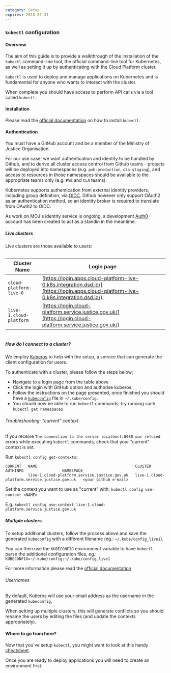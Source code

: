 ```yaml
---
category: Setup
expires: 2018-01-31
---
```

### `kubectl` configuration

#### Overview

The aim of this guide is to provide a walkthrough of the installation of the `kubectl` command-line tool, the official command-line tool for Kubernetes, as well as setting it up by authenticating with the Cloud Platform cluster.

`kubectl` is used to deploy and manage applications on Kubernetes and is fundamental for anyone who wants to interact with the cluster.

When complete you should have access to perform API calls via a tool called `kubectl`.

#### Installation

Please read the [official documentation](https://kubernetes.io/docs/tasks/tools/install-kubectl/) on how to install `kubectl`.

#### Authentication

You must have a GitHub account and be a member of the Ministry of Justice Organisation.

For our use case, we want authentication and identity to be handled by Github, and to derive all cluster access control from Github teams - projects will be deployed into namespaces (e.g. `pvb-production`, `cla-staging`), and access to resources in those namespaces should be available to the appropriate teams only (e.g. `PVB` and `CLA` teams).

Kubernetes supports authentication from external identity providers, including group definition, via [OIDC](https://kubernetes.io/docs/admin/authentication/##openid-connect-tokens). Github however only support OAuth2 as an authentication method, so an identity broker is required to translate from OAuth2 to OIDC.

As work on MOJ's identity service is ongoing, a development [Auth0](https://www.auth0.com) account has been created to act as a standin in the meantime.

##### Live clusters

Live clusters are those available to users:

<div style="height:1px;font-size:1px;">&nbsp;</div>

| Cluster Name | Login page |
| ------------ | ---------- |
| `cloud-platform-live-0` | [https://login.apps.cloud-platform-live-0.k8s.integration.dsd.io/](https://login.apps.cloud-platform-live-0.k8s.integration.dsd.io/) |
| `live-1.cloud-platform` | [https://login.cloud-platform.service.justice.gov.uk/](https://login.cloud-platform.service.justice.gov.uk/) |

<div style="height:1px;font-size:1px;">&nbsp;</div>

##### How do I connect to a cluster?

We employ [Kuberos](https://github.com/negz/kuberos) to help with the setup, a service that can generate the client configuration for users.

To authenticate with a cluster, please follow the steps below;

 - Navigate to a login page from the table above
 - Click the login with GitHub option and authorise kuberos
 - Follow the instructions on the page presented, once finished you should have a [`kubeconfig`](https://kubernetes.io/docs/tasks/access-application-cluster/configure-access-multiple-clusters/) file in `~/.kube/config`.
 - You should now be able to run `kubectl` commands; try running such `kubectl get namespaces`

###### Troubleshooting: "current" context

If you receive `The connection to the server localhost:8080 was refused` errors while executing `kubectl` commands,
check that your "current" context is set.

Run `kubectl config get-contexts`:
```
CURRENT   NAME                                           CLUSTER                                        AUTHINFO                 NAMESPACE
          live-1.cloud-platform.service.justice.gov.uk   live-1.cloud-platform.service.justice.gov.uk   <your github e-mail>
```

Set the context you want to use as "current" with: `kubectl config use-context <NAME>`.

E.g. `kubectl config use-context live-1.cloud-platform.service.justice.gov.uk`

##### Multiple clusters
To setup additional clusters, follow the process above and save the generated `kubeconfig` with a different filename (eg.: `~/.kube/config_live1`).

You can then use the `KUBECONFIG` environment variable to have `kubectl` parse the additional configuration files, eg.: `KUBECONFIG=~/.kube/config:~/.kube/config_live1`

For more information please read the [official documentation](https://kubernetes.io/docs/tasks/access-application-cluster/configure-access-multiple-clusters/)

###### Usernames
By default, Kuberos will use your email address as the username in the generated `kubeconfig`.

When setting up multiple clusters, this will generate conflicts so you should rename the users by editing the files (and update the contexts appropriately).

#### Where to go from here?

Now that you've setup `kubectl`, you might want to look at this handy [cheatsheet](https://kubernetes.io/docs/reference/kubectl/cheatsheet/).

Once you are ready to deploy applications you will need to create an environment first.
